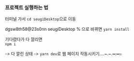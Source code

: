 ### 프로젝트 실행하는 법 

터미널 가서
`cd seugiDesktop`으로 이동 

dgsw8th58@23s0nn seugiDesktop % 으로 바뀌면 
`yarn install`

기다렸다가 다 깔리면  
`npm i` 

-> 다 깔린 상태 -> `yarn dev`로 웹 페이지 작동시키기....~.~.~~~.~..~~
